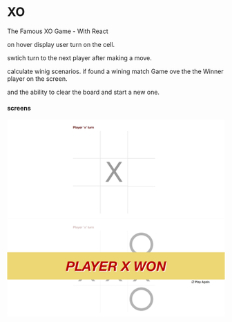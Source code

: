 # XO
The Famous XO Game - With React

on hover display user turn on the cell.

swtich turn to the next player after making a move.

calculate winig scenarios. if found a wining match Game ove the the Winner player on the screen.

and the ability to clear the board and start a new one.


#### screens
![xo game 01 - made by React](https://raw.githubusercontent.com/BiskremMuhammad/xo/master/screen1.png)
![xo game 02 - made by React](https://raw.githubusercontent.com/BiskremMuhammad/xo/master/screen2.png)
